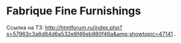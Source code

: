 Fabrique Fine Furnishings
========

Ссылка на ТЗ: http://htmlforum.ru/index.php?s=57963c3a6d84d6a532e8f46eb980f46a&amp;showtopic=47141 .
